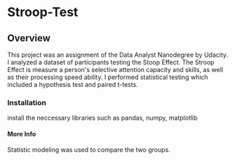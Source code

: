 # Stroop-Test

## Overview
This project was an assignment of the Data Analyst Nanodegree by Udacity.
I analyzed a dataset of participants testing the Stoop Effect.
The Stroop Effect is measure a person's selective attention capacity and skills, as well as their processing speed ability. I performed statistical testing which included a hypothesis test and paired t-tests. 

### Installation

install the neccessary libraries such as pandas, numpy, matplotlib

#### More Info
Statistic modeling was used to compare the two groups. 
